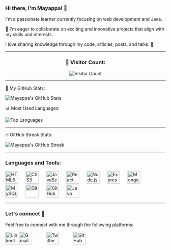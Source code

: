 ### Hi there, I'm Mayappa! 👋

I'm a passionate learner currently focusing on web development and Java.

💞️ I'm eager to collaborate on exciting and innovative projects that align with my skills and interests.

I love sharing knowledge through my code, articles, posts, and talks. 💙️

---

<div align="center">
  <h3>👀 Visitor Count:</h3>
  <img src="https://visitor-badge.glitch.me/badge?page_id=Mayappa123" alt="Visitor Count" />
</div>

---

🚀 My GitHub Stats:

![Mayappa's GitHub Stats](https://github-readme-stats.vercel.app/api?username=Mayappa123&show_icons=true&theme=radical)

📊 Most Used Languages:

![Top Languages](https://github-readme-stats.vercel.app/api/top-langs/?username=Mayappa123&layout=compact&theme=radical)

---

🔥 GitHub Streak Stats:

![Mayappa's GitHub Streak](https://github-readme-streak-stats.herokuapp.com/?user=Mayappa123&theme=radical)

---

### Languages and Tools:

[<img src="https://img.icons8.com/color/48/000000/html-5--v1.png" alt="HTML5" width="40" style="margin-right: 20px;"/>](https://en.wikipedia.org/wiki/HTML5)
[<img src="https://img.icons8.com/color/48/000000/css3.png" alt="CSS3" width="40" style="margin-right: 20px;"/>](https://en.wikipedia.org/wiki/CSS)
[<img src="https://img.icons8.com/color/48/000000/javascript.png" alt="JavaScript" width="40" style="margin-right: 20px;"/>](https://en.wikipedia.org/wiki/JavaScript)
[<img src="https://img.icons8.com/color/48/000000/react-native.png" alt="React" width="40" style="margin-right: 20px;"/>](https://reactjs.org/)
[<img src="https://img.icons8.com/color/48/000000/nodejs.png" alt="Node.js" width="40" style="margin-right: 20px;"/>](https://nodejs.org/)
[<img src="https://img.icons8.com/color/48/000000/express.png" alt="Express.js" width="40" style="margin-right: 20px;"/>](https://expressjs.com/)
[<img src="https://img.icons8.com/color/48/000000/mongodb.png" alt="MongoDB" width="40" style="margin-right: 20px;"/>](https://www.mongodb.com/)
[<img src="https://img.icons8.com/color/48/000000/mysql-logo.png" alt="MySQL" width="40" style="margin-right: 20px;"/>](https://www.mysql.com/)
[<img src="https://img.icons8.com/color/48/000000/git.png" alt="Git" width="40" style="margin-right: 20px;"/>](https://git-scm.com/)
[<img src="https://img.icons8.com/color/48/000000/github--v1.png" alt="GitHub" width="40" style="margin-right: 20px;"/>](https://github.com/)
[<img src="https://img.icons8.com/color/48/000000/java-coffee-cup-logo--v1.png" alt="Java" width="40" style="margin-right: 0;"/>](https://www.java.com/)

---

### Let's connect 💬

Feel free to connect with me through the following platforms:

[<img src="https://img.icons8.com/color/48/000000/linkedin.png" alt="LinkedIn" width="40" style="margin-right: 0 40px;"/>](https://www.linkedin.com/in/mayappa-pujari-625432182)
[<img src="https://img.icons8.com/color/48/000000/gmail--v1.png" alt="Gmail" width="40" style="margin-right: 40px;"/>](mailto:mayappapujari561999@gmail.com)
[<img src="https://img.icons8.com/color/48/000000/twitter--v1.png" alt="Twitter" width="40" style="margin-right: 40px;"/>](https://twitter.com/MayappaPujari5)
[<img src="https://img.icons8.com/color/48/000000/github--v1.png" alt="GitHub" width="40" style="margin-right: 0px;"/>](https://github.com/Mayappa123/)



